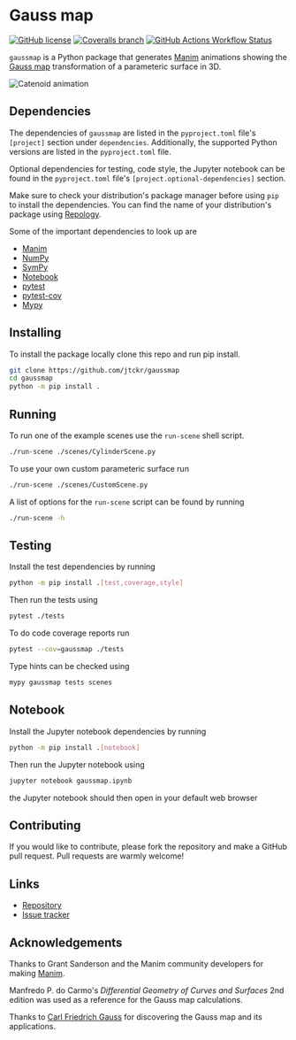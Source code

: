 # Gauss map

[![GitHub license](https://img.shields.io/github/license/jtckr/gaussmap)](https://github.com/jtckr/gaussmap/blob/main/LICENSE)
[![Coveralls branch](https://img.shields.io/coverallsCoverage/github/jtckr/gaussmap)](https://coveralls.io/github/jtckr/gaussmap)
[![GitHub Actions Workflow Status](https://img.shields.io/github/actions/workflow/status/jtckr/gaussmap/ci.yml)](https://github.com/jtckr/gaussmap/actions/workflows/ci.yml)


`gaussmap` is a Python package that generates
[Manim](https://www.manim.community) animations showing the
[Gauss map](https://en.wikipedia.org/wiki/Gauss_map) transformation of a
parameteric surface in 3D.

![Catenoid animation](assets/catenoid_scene.gif)

## Dependencies

The dependencies of `gaussmap` are listed in the `pyproject.toml` file's
`[project]` section under `dependencies`. Additionally, the supported Python
versions are listed in the `pyproject.toml` file.

Optional dependencies for testing, code style, the Jupyter notebook can be
found in the `pyproject.toml` file's `[project.optional-dependencies]` section.

Make sure to check your distribution's package manager before using `pip` to
install the dependencies. You can find the name of your distribution's package
using [Repology](https://repology.org).

Some of the important dependencies to look up are

- [Manim](https://repology.org/project/manim)
- [NumPy](https://repology.org/project/python:numpy)
- [SymPy](https://repology.org/project/python:sympy)
- [Notebook](https://repology.org/project/python:notebook)
- [pytest](https://repology.org/project/python:pytest)
- [pytest-cov](https://repology.org/project/python:pytest-cov)
- [Mypy](https://repology.org/project/mypy)

## Installing

To install the package locally clone this repo and run pip install.

```sh
git clone https://github.com/jtckr/gaussmap
cd gaussmap
python -m pip install .
```

## Running

To run one of the example scenes use the `run-scene` shell script.
```sh
./run-scene ./scenes/CylinderScene.py
```

To use your own custom parameteric surface run
```sh
./run-scene ./scenes/CustomScene.py
```

A list of options for the `run-scene` script can be found by running
```sh
./run-scene -h
```

## Testing

Install the test dependencies by running
```sh
python -m pip install .[test,coverage,style]
```

Then run the tests using
```sh
pytest ./tests
```

To do code coverage reports run
```sh
pytest --cov=gaussmap ./tests
```

Type hints can be checked using
```sh
mypy gaussmap tests scenes
```

## Notebook

Install the Jupyter notebook dependencies by running
```sh
python -m pip install .[notebook]
```

Then run the Jupyter notebook using
```sh
jupyter notebook gaussmap.ipynb
```
the Jupyter notebook should then open in your default web browser

## Contributing

If you would like to contribute, please fork the repository and make a GitHub
pull request. Pull requests are warmly welcome!

## Links

- [Repository](https://github.com/jtckr/gaussmap)
- [Issue tracker](https://github.com/jtckr/gaussmap/issues)

## Acknowledgements

Thanks to Grant Sanderson and the Manim community developers for making
[Manim](https://www.manim.community).

Manfredo P. do Carmo's *Differential Geometry of Curves and Surfaces* 2nd
edition was used as a reference for the Gauss map calculations.

Thanks to
[Carl Friedrich Gauss](https://en.wikipedia.org/wiki/Carl_Friedrich_Gauss) for
discovering the Gauss map and its applications.
